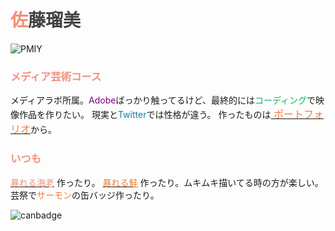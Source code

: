 # <font color="#F58E77">佐</font><font color="#424242">藤瑠美</font>

![PMIY](https://pbs.twimg.com/media/Cf1cy8_UAAADh_k.jpg)

### <font color="F58E77">メディア芸術コース</font>
メディアラボ所属。<font color="purple">Adobe</font>ばっかり触ってるけど、最終的には<font color="13B265">コーディング</font>で映像作品を作りたい。
現実と<font color="0880B4">Twitter</font>では性格が違う。
作ったものは[<font size="3"><Font color="ED7E39"> ポートフォリオ](http://pmiypf.tumblr.com)</Font></font>から。


### <font color="F58E77">いつも</font>
  [<Font color="#F58E77">暴れる海老</Font>](https://twitter.com/PMIY_/status/719832668137893888) 作ったり。
[<Font color="ED7E39">暴れる鮭</Font>](https://twitter.com/PMIY_/status/719832668137893888) 作ったり。ムキムキ描いてる時の方が楽しい。
芸祭で<Font color="ED7E39">サーモン</Font>の缶バッジ作ったり。

 ![canbadge](https://pbs.twimg.com/media/Cf1Z8yDVIAA7jOn.jpg:large "SalmonCanbadge")
